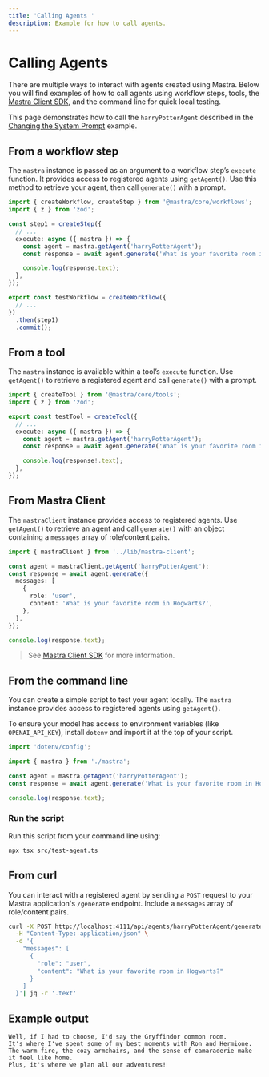 ```yaml
---
title: 'Calling Agents '
description: Example for how to call agents.
---
```


# Calling Agents

There are multiple ways to interact with agents created using Mastra. Below you will find examples of how to call agents using workflow steps, tools, the [Mastra Client SDK](/docs/server-db/mastra-client), and the command line for quick local testing.

This page demonstrates how to call the `harryPotterAgent` described in the [Changing the System Prompt](./system-prompt) example.

## From a workflow step

The `mastra` instance is passed as an argument to a workflow step’s `execute` function. It provides access to registered agents using `getAgent()`. Use this method to retrieve your agent, then call `generate()` with a prompt.

```typescript filename="src/mastra/workflows/test-workflow.ts" showLineNumbers copy
import { createWorkflow, createStep } from '@mastra/core/workflows';
import { z } from 'zod';

const step1 = createStep({
  // ...
  execute: async ({ mastra }) => {
    const agent = mastra.getAgent('harryPotterAgent');
    const response = await agent.generate('What is your favorite room in Hogwarts?');

    console.log(response.text);
  },
});

export const testWorkflow = createWorkflow({
  // ...
})
  .then(step1)
  .commit();
```

## From a tool

The `mastra` instance is available within a tool’s `execute` function. Use `getAgent()` to retrieve a registered agent and call `generate()` with a prompt.

```typescript filename="src/mastra/tools/test-tool.ts" showLineNumbers copy
import { createTool } from '@mastra/core/tools';
import { z } from 'zod';

export const testTool = createTool({
  // ...
  execute: async ({ mastra }) => {
    const agent = mastra.getAgent('harryPotterAgent');
    const response = await agent.generate('What is your favorite room in Hogwarts?');

    console.log(response!.text);
  },
});
```

## From Mastra Client

The `mastraClient` instance provides access to registered agents. Use `getAgent()` to retrieve an agent and call `generate()` with an object containing a `messages` array of role/content pairs.

```typescript showLineNumbers copy
import { mastraClient } from '../lib/mastra-client';

const agent = mastraClient.getAgent('harryPotterAgent');
const response = await agent.generate({
  messages: [
    {
      role: 'user',
      content: 'What is your favorite room in Hogwarts?',
    },
  ],
});

console.log(response.text);
```

> See [Mastra Client SDK](/docs/server-db/mastra-client) for more information.

## From the command line

You can create a simple script to test your agent locally. The `mastra` instance provides access to registered agents using `getAgent()`.

To ensure your model has access to environment variables (like `OPENAI_API_KEY`), install `dotenv` and import it at the top of your script.

```typescript filename="src/test-agent.ts" showLineNumbers copy
import 'dotenv/config';

import { mastra } from './mastra';

const agent = mastra.getAgent('harryPotterAgent');
const response = await agent.generate('What is your favorite room in Hogwarts?');

console.log(response.text);
```

### Run the script

Run this script from your command line using:

```bash
npx tsx src/test-agent.ts
```

## From curl

You can interact with a registered agent by sending a `POST` request to your Mastra application's `/generate` endpoint. Include a `messages` array of role/content pairs.

```bash
curl -X POST http://localhost:4111/api/agents/harryPotterAgent/generate \
  -H "Content-Type: application/json" \
  -d '{
    "messages": [
      {
        "role": "user",
        "content": "What is your favorite room in Hogwarts?"
      }
    ]
  }'| jq -r '.text'
```

## Example output

```text
Well, if I had to choose, I'd say the Gryffindor common room.
It's where I've spent some of my best moments with Ron and Hermione.
The warm fire, the cozy armchairs, and the sense of camaraderie make it feel like home.
Plus, it's where we plan all our adventures!
```
